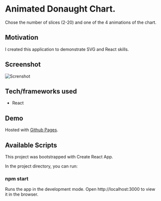 # Animated Donaught Chart.

Chose the number of slices (2-20) and one of the 4 animations of the chart.

## Motivation

I created this application to demonstrate SVG and React skills. 
 

## Screenshot

![Screnshot](https://k2project.github.io/portfolio/static/media/donutChart.ea46b7e2.gif)

## Tech/frameworks used

- React

## Demo 

Hosted with [Github Pages](https://k2project.github.io/donut_chart/).

## Available Scripts

This project was bootstrapped with Create React App.

In the project directory, you can run: 
### npm start

Runs the app in the development mode.
Open http://localhost:3000 to view it in the browser.


